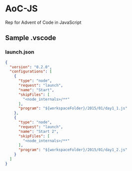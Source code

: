 # AoC-JS
Rep for Advent of Code in JavaScript

## Sample .vscode

### launch.json

```json
{
  "version": "0.2.0",
  "configurations": [
    {
      "type": "node",
      "request": "launch",
      "name": "Start",
      "skipFiles": [
        "<node_internals>/**"
      ],
      "program": "${workspaceFolder}/2015/01/day1_1.js"
    },
    {
      "type": "node",
      "request": "launch",
      "name": "Start 2",
      "skipFiles": [
        "<node_internals>/**"
      ],
      "program": "${workspaceFolder}/2015/01/day1_2.js"
    }
  ]
}
```

